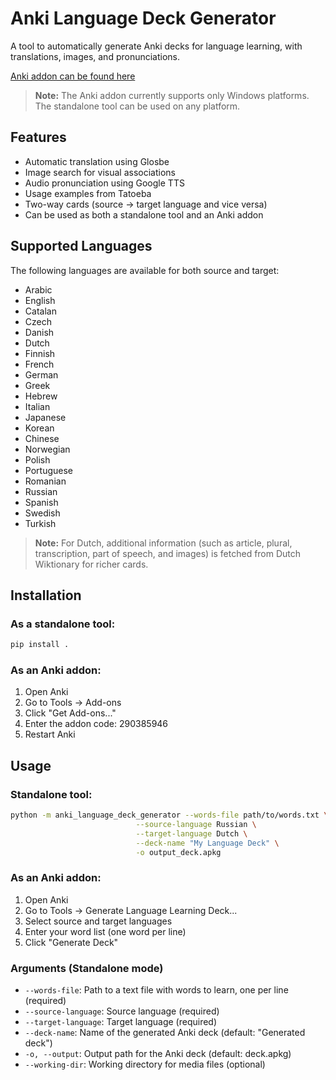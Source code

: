 # Anki Language Deck Generator

A tool to automatically generate Anki decks for language learning, with translations, images, and pronunciations.

[Anki addon can be found here](https://ankiweb.net/shared/info/290385946)

> **Note:** The Anki addon currently supports only Windows platforms. The standalone tool can be used on any platform.

## Features

- Automatic translation using Glosbe
- Image search for visual associations
- Audio pronunciation using Google TTS
- Usage examples from Tatoeba
- Two-way cards (source -> target language and vice versa)
- Can be used as both a standalone tool and an Anki addon

## Supported Languages

The following languages are available for both source and target:

- Arabic
- English
- Catalan
- Czech
- Danish
- Dutch
- Finnish
- French
- German
- Greek
- Hebrew
- Italian
- Japanese
- Korean
- Chinese
- Norwegian
- Polish
- Portuguese
- Romanian
- Russian
- Spanish
- Swedish
- Turkish

> **Note:** For Dutch, additional information (such as article, plural, transcription, part of speech, and images) is fetched from Dutch Wiktionary for richer cards.

## Installation

### As a standalone tool:
```bash
pip install .
```

### As an Anki addon:
1. Open Anki
2. Go to Tools -> Add-ons
3. Click "Get Add-ons..."
4. Enter the addon code: 290385946
5. Restart Anki

## Usage

### Standalone tool:
```bash
python -m anki_language_deck_generator --words-file path/to/words.txt \
                            --source-language Russian \
                            --target-language Dutch \
                            --deck-name "My Language Deck" \
                            -o output_deck.apkg
```

### As an Anki addon:
1. Open Anki
2. Go to Tools -> Generate Language Learning Deck...
3. Select source and target languages
4. Enter your word list (one word per line)
5. Click "Generate Deck"

### Arguments (Standalone mode)

- `--words-file`: Path to a text file with words to learn, one per line (required)
- `--source-language`: Source language (required)
- `--target-language`: Target language (required)
- `--deck-name`: Name of the generated Anki deck (default: "Generated deck")
- `-o, --output`: Output path for the Anki deck (default: deck.apkg)
- `--working-dir`: Working directory for media files (optional)
